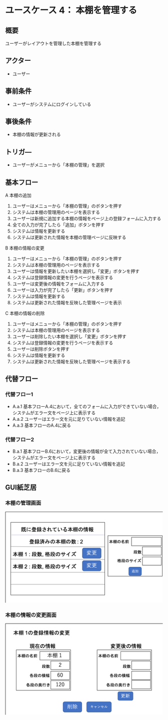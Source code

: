 # ユースケース 4： 本棚を管理する

## 概要

ユーザーがレイアウトを管理した本棚を管理する

## アクター

- ユーザー

## 事前条件

- ユーザーがシステムにログインしている

## 事後条件

- 本棚の情報が更新される

## トリガ―

- ユーザーがメニューから「本棚の管理」を選択

## 基本フロー

A 本棚の追加

1. ユーザーはメニューから「本棚の管理」のボタンを押す
2. システムは本棚の管理用のページを表示する
3. ユーザーは新規に追加する本棚の情報をページ上の登録フォームに入力する
4. 全ての入力が完了したら「追加」ボタンを押す
5. システムは情報を更新する
6. システムは更新された情報を本棚の管理ページに反映する

B 本棚の情報の変更

1. ユーザーはメニューから「本棚の管理」のボタンを押す
2. システムは本棚の管理用のページを表示する
3. ユーザーは情報を更新したい本棚を選択し「変更」ボタンを押す
4. システムは登録情報の変更を行うページを表示する
5. ユーザーは変更後の情報をフォームに入力する
6. ユーザーは入力が完了したら「更新」ボタンを押す
7. システムは情報を更新する
8. システムは更新された情報を反映した管理ページを表示

C 本棚の情報の削除

1. ユーザーはメニューから「本棚の管理」のボタンを押す
2. システムは本棚の管理用のページを表示する
3. ユーザーは削除したい本棚を選択し「変更」ボタンを押す
4. システムは登録情報の変更を行うページを表示する
5. ユーザーは削除ボタンを押す
6. システムは情報を更新する
7. システムは更新された情報を反映した管理ページを表示する

## 代替フロー

### 代替フロー1

- A.a.1  基本フローA.4において，全てのフォームに入力ができていない場合，システムがエラー文をページ上に表示する
- A.a.2  ユーザーはエラー文を元に足りていない情報を追記
- A.a.3  基本フローのA.4に戻る

### 代替フロー2

- B.a.1  基本フローB.6において，変更後の情報が全て入力されていない場合，システムがエラー文をページ上に表示する
- B.a.2  ユーザーはエラー文を元に足りていない情報を追記
- B.a.3  基本フローのB.6に戻る

## GUI紙芝居

### 本棚の管理画面

<img src="img/bookshell_main.png">

### 本棚の情報の変更画面

<img src="img/bookshell_update.png">
